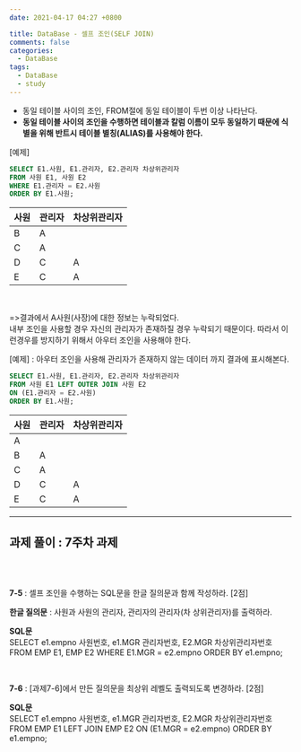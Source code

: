 ```yaml
---
date: 2021-04-17 04:27 +0800

title: DataBase - 셀프 조인(SELF JOIN)
comments: false
categories:
  - DataBase
tags:
  - DataBase
  - study
---
```


- 동일 테이블 사이의 조인, FROM절에 동일 테이블이 두번 이상 나타난다.
- **동일 테이블 사이의 조인을 수행하면 테이블과 칼럼 이름이 모두 동일하기 때문에 식별을 위해 반트시 테이블 별칭(ALIAS)를 사용해야 한다.**

[예제]

```SQL
SELECT E1.사원, E1.관리자, E2.관리자 차상위관리자
FROM 사원 E1, 사원 E2
WHERE E1.관리자 = E2.사원
ORDER BY E1.사원;
```

| 사원 | 관리자 | 차상위관리자 |
| ---- | ------ | ------------ |
| B    | A      |              |
| C    | A      |              |
| D    | C      | A            |
| E    | C      | A            |

<br>

=>결과에서 A사원(사장)에 대한 정보는 누락되었다.  
내부 조인을 사용할 경우 자신의 관리자가 존재하질 경우 누락되기 때문이다. 따라서 이런경우를 방지하기 위해서 아우터 조인을 사용해야 한다.

[예제] : 아우터 조인을 사용해 관리자가 존재하지 않는 데이터 까지 결과에 표시해본다.

```SQL
SELECT E1.사원, E1.관리자, E2.관리자 차상위관리자
FROM 사원 E1 LEFT OUTER JOIN 사원 E2
ON (E1.관리자 = E2.사원)
ORDER BY E1.사원;
```

| 사원 | 관리자 | 차상위관리자 |
| ---- | ------ | ------------ |
| A    |        |              |
| B    | A      |              |
| C    | A      |              |
| D    | C      | A            |
| E    | C      | A            |

---

## 과제 풀이 : 7주차 과제

<br>

​  
**7-5** : 셀프 조인을 수행하는 SQL문을 한글 질의문과 함께 작성하라. [2점]

**한글 질의문** : 사원과 사원의 관리자, 관리자의 관리자(차 상위관리자)를 출력하라.

**SQL문**  
SELECT e1.empno 사원번호, e1.MGR 관리자번호, E2.MGR 차상위관리자번호
FROM EMP E1, EMP E2
WHERE E1.MGR = e2.empno
ORDER BY e1.empno;

<br>

**7-6** : [과제7-6]에서 만든 질의문을 최상위 레벨도 출력되도록 변경하라. [2점]

**SQL문**  
SELECT e1.empno 사원번호, e1.MGR 관리자번호, E2.MGR 차상위관리자번호
FROM EMP E1 LEFT JOIN EMP E2
ON (E1.MGR = e2.empno)
ORDER BY e1.empno;
